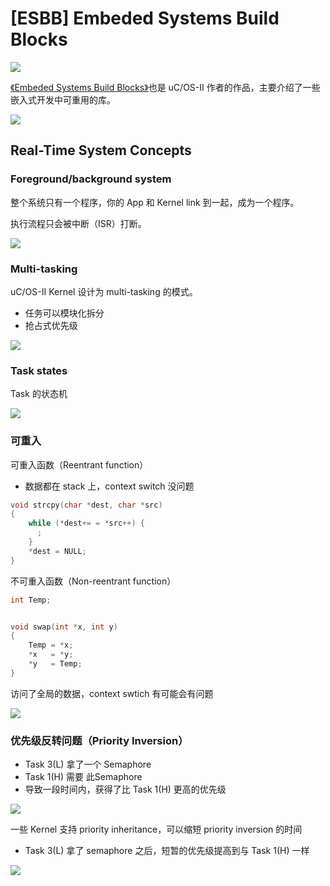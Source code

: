 # [ESBB] Embeded Systems Build Blocks

![](2018_11_20_esbb_starts_image_01.png)

[《Embeded Systems Build Blocks》][1]也是 uC/OS-II 作者的作品，主要介绍了一些嵌入式开发中可重用的库。

![](2018_11_20_esbb_starts_image_02.png)


## Real-Time System Concepts

### Foreground/background system

整个系统只有一个程序，你的 App 和 Kernel link 到一起，成为一个程序。

执行流程只会被中断（ISR）打断。

![](2018_11_20_esbb_starts_image_03.png)


### Multi-tasking

uC/OS-II Kernel 设计为 multi-tasking 的模式。

 * 任务可以模块化拆分
 * 抢占式优先级

![](2018_11_20_esbb_starts_image_04.png)


### Task states

Task 的状态机

![](2018_11_20_esbb_starts_image_05.png)


### 可重入

可重入函数（Reentrant function）

 * 数据都在 stack 上，context switch 没问题

```C
void strcpy(char *dest, char *src)
{
    while (*dest+= = *src++) {
      ;
    }
    *dest = NULL;
}
```


不可重入函数（Non-reentrant function）

```C
int Temp;


void swap(int *x, int y)
{
    Temp = *x;
    *x   = *y;
    *y   = Temp;
}
```

访问了全局的数据，context swtich 有可能会有问题

![](2018_11_20_esbb_starts_image_06.png)

### 优先级反转问题（Priority Inversion）

 * Task 3(L) 拿了一个 Semaphore
 * Task 1(H) 需要 此Semaphore
 * 导致一段时间内，获得了比 Task 1(H) 更高的优先级

![](2018_11_20_esbb_starts_image_07.png)

一些 Kernel 支持 priority inheritance，可以缩短 priority inversion 的时间

 * Task 3(L) 拿了 semaphore 之后，短暂的优先级提高到与 Task 1(H) 一样

![](2018_11_20_esbb_starts_image_07.png)


[1]:https://book.douban.com/subject/1840113/
